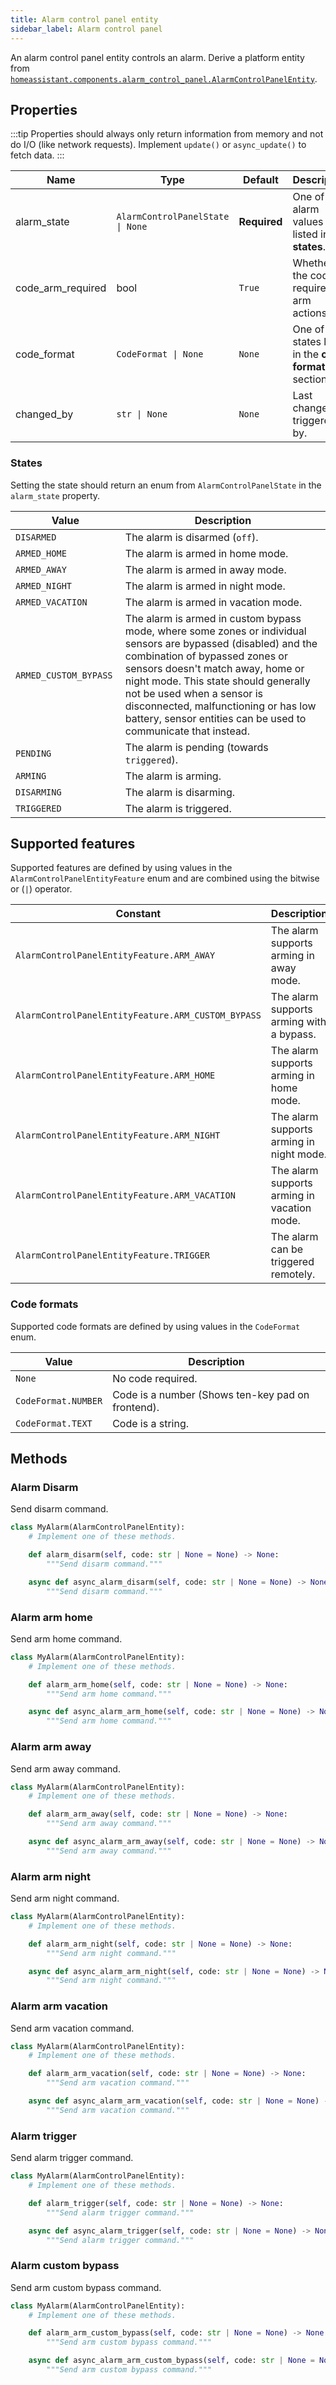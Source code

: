 ```yaml
---
title: Alarm control panel entity
sidebar_label: Alarm control panel
---
```


An alarm control panel entity controls an alarm.  Derive a platform entity from [`homeassistant.components.alarm_control_panel.AlarmControlPanelEntity`](https://github.com/home-assistant/core/blob/dev/homeassistant/components/alarm_control_panel/__init__.py).

## Properties

:::tip
Properties should always only return information from memory and not do I/O (like network requests). Implement `update()` or `async_update()` to fetch data.
:::

| Name | Type | Default | Description
| ---- | ---- | ------- | -----------
| alarm_state | <code>AlarmControlPanelState &#124; None</code> | **Required** | One of the alarm values listed in the **states**.
| code_arm_required | bool | `True` | Whether the code is required for arm actions.
| code_format | <code>CodeFormat &#124; None</code> | `None` | One of the states listed in the **code formats** section.
| changed_by | <code>str &#124; None</code> | `None` | Last change triggered by.

### States

Setting the state should return an enum from `AlarmControlPanelState` in the `alarm_state` property.

| Value | Description
| ----- | -----------
| `DISARMED` | The alarm is disarmed (`off`).
| `ARMED_HOME` | The alarm is armed in home mode.
| `ARMED_AWAY` | The alarm is armed in away mode.
| `ARMED_NIGHT` | The alarm is armed in night mode.
| `ARMED_VACATION` | The alarm is armed in vacation mode.
| `ARMED_CUSTOM_BYPASS` |  The alarm is armed in custom bypass mode, where some zones or individual sensors are bypassed (disabled) and the combination of bypassed zones or sensors doesn't match away, home or night mode. This state should generally not be used when a sensor is disconnected, malfunctioning or has low battery, sensor entities can be used to communicate that instead.
| `PENDING` | The alarm is pending (towards `triggered`).
| `ARMING` | The alarm is arming.
| `DISARMING` | The alarm is disarming.
| `TRIGGERED` | The alarm is triggered.

## Supported features

Supported features are defined by using values in the `AlarmControlPanelEntityFeature` enum
and are combined using the bitwise or (`|`) operator.

| Constant | Description |
|----------|--------------------------------------|
| `AlarmControlPanelEntityFeature.ARM_AWAY` | The alarm supports arming in away mode.
| `AlarmControlPanelEntityFeature.ARM_CUSTOM_BYPASS` | The alarm supports arming with a bypass.
| `AlarmControlPanelEntityFeature.ARM_HOME` | The alarm supports arming in home mode.
| `AlarmControlPanelEntityFeature.ARM_NIGHT` | The alarm supports arming in night mode.
| `AlarmControlPanelEntityFeature.ARM_VACATION` | The alarm supports arming in vacation mode.
| `AlarmControlPanelEntityFeature.TRIGGER` | The alarm can be triggered remotely.

### Code formats

Supported code formats are defined by using values in the `CodeFormat` enum.

| Value | Description
| ----- | -----------
| `None` | No code required.
| `CodeFormat.NUMBER` | Code is a number (Shows ten-key pad on frontend).
| `CodeFormat.TEXT` | Code is a string.

## Methods

### Alarm Disarm

Send disarm command.

```python
class MyAlarm(AlarmControlPanelEntity):
    # Implement one of these methods.

    def alarm_disarm(self, code: str | None = None) -> None:
        """Send disarm command."""

    async def async_alarm_disarm(self, code: str | None = None) -> None:
        """Send disarm command."""
```

### Alarm arm home

Send arm home command.

```python
class MyAlarm(AlarmControlPanelEntity):
    # Implement one of these methods.

    def alarm_arm_home(self, code: str | None = None) -> None:
        """Send arm home command."""

    async def async_alarm_arm_home(self, code: str | None = None) -> None:
        """Send arm home command."""
```

### Alarm arm away

Send arm away command.

```python
class MyAlarm(AlarmControlPanelEntity):
    # Implement one of these methods.

    def alarm_arm_away(self, code: str | None = None) -> None:
        """Send arm away command."""

    async def async_alarm_arm_away(self, code: str | None = None) -> None:
        """Send arm away command."""
```

### Alarm arm night

Send arm night command.

```python
class MyAlarm(AlarmControlPanelEntity):
    # Implement one of these methods.

    def alarm_arm_night(self, code: str | None = None) -> None:
        """Send arm night command."""

    async def async_alarm_arm_night(self, code: str | None = None) -> None:
        """Send arm night command."""
```

### Alarm arm vacation

Send arm vacation command.

```python
class MyAlarm(AlarmControlPanelEntity):
    # Implement one of these methods.

    def alarm_arm_vacation(self, code: str | None = None) -> None:
        """Send arm vacation command."""

    async def async_alarm_arm_vacation(self, code: str | None = None) -> None:
        """Send arm vacation command."""
```

### Alarm trigger

Send alarm trigger command.

```python
class MyAlarm(AlarmControlPanelEntity):
    # Implement one of these methods.

    def alarm_trigger(self, code: str | None = None) -> None:
        """Send alarm trigger command."""

    async def async_alarm_trigger(self, code: str | None = None) -> None:
        """Send alarm trigger command."""
```

### Alarm custom bypass

Send arm custom bypass command.

```python
class MyAlarm(AlarmControlPanelEntity):
    # Implement one of these methods.

    def alarm_arm_custom_bypass(self, code: str | None = None) -> None:
        """Send arm custom bypass command."""

    async def async_alarm_arm_custom_bypass(self, code: str | None = None) -> None:
        """Send arm custom bypass command."""
```

